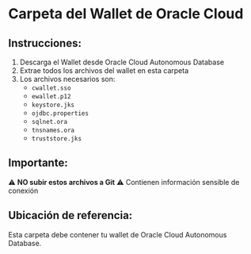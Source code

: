 # Carpeta del Wallet de Oracle Cloud

## Instrucciones:
1. Descarga el Wallet desde Oracle Cloud Autonomous Database
2. Extrae todos los archivos del wallet en esta carpeta
3. Los archivos necesarios son:
   - `cwallet.sso`
   - `ewallet.p12`
   - `keystore.jks`
   - `ojdbc.properties`
   - `sqlnet.ora`
   - `tnsnames.ora`
   - `truststore.jks`

## Importante:
⚠️ **NO subir estos archivos a Git**
⚠️ Contienen información sensible de conexión

## Ubicación de referencia:
Esta carpeta debe contener tu wallet de Oracle Cloud Autonomous Database.
